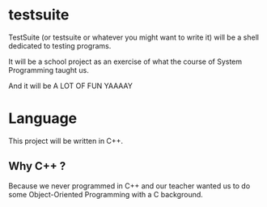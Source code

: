 # testsuite

TestSuite (or testsuite or whatever you might want to write it) will be a shell dedicated to testing programs.

It will be a school project as an exercise of what the course of System Programming taught us.

And it will be A LOT OF FUN YAAAAY 

# Language

This project will be written in C++.

## Why C++ ?

Because we never programmed in C++ and our teacher wanted us to do some Object-Oriented Programming with a C background.


